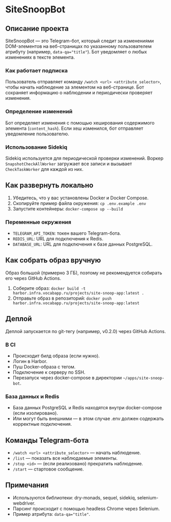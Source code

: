 # SiteSnoopBot

## Описание проекта

SiteSnoopBot — это Telegram-бот, который следит за изменениями DOM-элементов на веб-страницах по указанному пользователем атрибуту (например, `data-qa="title"`). Бот уведомляет о любых изменениях в тексте элемента.

### Как работает подписка

Пользователь отправляет команду `/watch <url> <attribute_selector>`, чтобы начать наблюдение за элементом на веб-странице. Бот сохраняет информацию о наблюдении и периодически проверяет изменения.

### Определение изменений

Бот определяет изменения с помощью хеширования содержимого элемента (`content_hash`). Если хеш изменился, бот отправляет уведомление пользователю.

### Использование Sidekiq

Sidekiq используется для периодической проверки изменений. Воркер `SnapshotCheckAllWorker` загружает все записи и вызывает `CheckTaskWorker` для каждой из них.

## Как развернуть локально

1. Убедитесь, что у вас установлены Docker и Docker Compose.
2. Скопируйте пример файла окружения: `cp .env.example .env`
3. Запустите контейнеры: `docker-compose up --build`

### Переменные окружения

- `TELEGRAM_API_TOKEN`: токен вашего Telegram-бота.
- `REDIS_URL`: URL для подключения к Redis.
- `DATABASE_URL`: URL для подключения к базе данных PostgreSQL.

## Как собрать образ вручную

Образ большой (примерно 3 ГБ), поэтому не рекомендуется собирать его через GitHub Actions.

1. Соберите образ: `docker build -t harbor.infra.vocabapp.ru/projects/site-snoop-app:latest .`
2. Отправьте образ в репозиторий: `docker push harbor.infra.vocabapp.ru/projects/site-snoop-app:latest`

## Деплой

Деплой запускается по git-тегу (например, v0.2.0) через GitHub Actions.

### В CI

- Происходит билд образа (если нужно).
- Логин в Harbor.
- Пуш Docker-образа с тегом.
- Подключение к серверу по SSH.
- Перезапуск через docker-compose в директории `~/apps/site-snoop-bot`.

### База данных и Redis

- База данных PostgreSQL и Redis находятся внутри docker-compose (если изолировано).
- Или могут быть внешними — в этом случае .env должен содержать корректные подключения.

## Команды Telegram-бота

- `/watch <url> <attribute_selector>` — начать наблюдение.
- `/list` — показать все наблюдаемые элементы.
- `/stop <id>` — (если реализовано) прекратить наблюдение.
- `/start` — стартовое сообщение.

## Примечания

- Используются библиотеки: dry-monads, sequel, sidekiq, selenium-webdriver.
- Парсинг происходит с помощью headless Chrome через Selenium.
- Пример атрибута: `data-qa="title"`.
